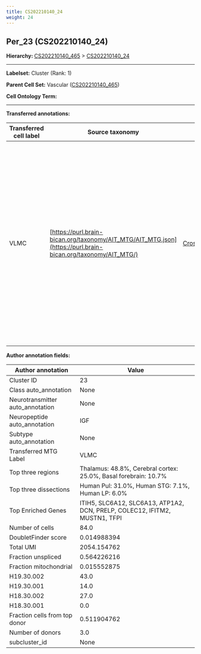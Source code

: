 ```yaml
---
title: CS202210140_24
weight: 24
---
```

## Per_23 (CS202210140_24)
<b>Hierarchy: </b>
[CS202210140_465](cell_sets/CS202210140_465.md) >
[CS202210140_24](cell_sets/CS202210140_24.md)

---


**Labelset:** Cluster (Rank: 1)

**Parent Cell Set:** Vascular ([CS202210140_465](cell_sets/CS202210140_465.md))



**Cell Ontology Term:** 

[MARKER GENES.]: #


---

[TRANSFERRED ANNOTATIONS.]: #


**Transferred annotations:**

| Transferred cell label | Source taxonomy | Source node accession | Algorithm name | Comment |
|------------------------|-----------------|-----------------------|----------------|---------|
|VLMC|[https://purl.brain-bican.org/taxonomy/AIT_MTG/AIT_MTG.json](https://purl.brain-bican.org/taxonomy/AIT_MTG/)|[CrossArea_subclass:f6b98fd9f4](https://purl.brain-bican.org/taxonomy/AIT_MTG/CrossArea_subclass_f6b98fd9f4)||We performed PCA (50 components) on our full dataset, trained a random forest classifier (scikit-learn, class_ weight=‘balanced’, max_depth=50) on the MTG labels, and then predicted labels for all cells. We labeled each cluster with the mode of its constituent cells if two conditions were met: more than 0.8 of predicted labels matched the mode, and the mean probability of these pre- dictions was greater than 0.8.|

[AUTHOR ANNOTATION FIELDS.]: #


**Author annotation fields:**

| Author annotation | Value |
|-------------------|-------|
|Cluster ID|23|
|Class auto_annotation|None|
|Neurotransmitter auto_annotation|None|
|Neuropeptide auto_annotation|IGF|
|Subtype auto_annotation|None|
|Transferred MTG Label|VLMC|
|Top three regions|Thalamus: 48.8%, Cerebral cortex: 25.0%, Basal forebrain: 10.7%|
|Top three dissections|Human Pul: 31.0%, Human STG: 7.1%, Human LP: 6.0%|
|Top Enriched Genes|ITIH5, SLC6A12, SLC6A13, ATP1A2, DCN, PRELP, COLEC12, IFITM2, MUSTN1, TFPI|
|Number of cells|84.0|
|DoubletFinder score|0.014988394|
|Total UMI|2054.154762|
|Fraction unspliced|0.564226216|
|Fraction mitochondrial|0.015552875|
|H19.30.002|43.0|
|H19.30.001|14.0|
|H18.30.002|27.0|
|H18.30.001|0.0|
|Fraction cells from top donor|0.511904762|
|Number of donors|3.0|
|subcluster_id|None|
